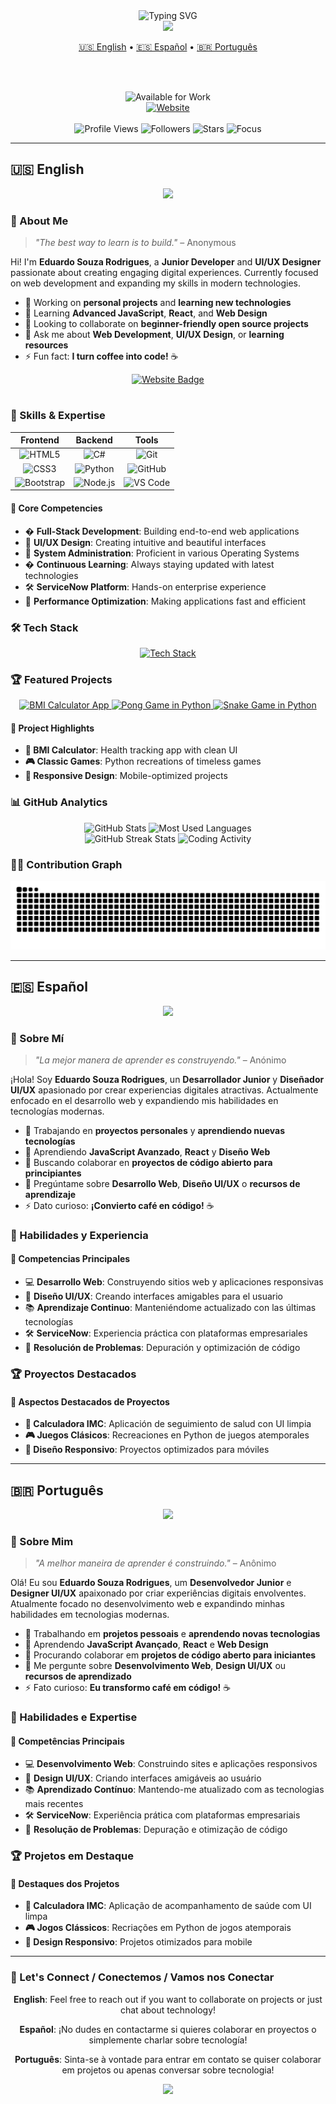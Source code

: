 <div align="center">
  <img src="https://readme-typing-svg.demolab.com?font=Fi#### 🎯 Core Competencies
- 💻 **Web Development**: Building responsive websites and applications
- 🎨 **UI/UX Design**: Creating user-friendly interfaces  
- 📚 **Continuous Learning**: Staying updated with latest technologies
- 🛠 **ServiceNow**: Hands-on enterprise platform experience
- 🚀 **Problem Solving**: Debugging and optimizing code&size=28&duration=2500&pause=1500&color=A9FEF7&center=true&vCenter=true&width=800&lines=Hey+there!+I'm+Eduardo+👋;Junior+Developer+%26+UI%2FUX+Designer+🚀;Crafting+Digital+Experiences+✨;Always+Learning+%26+Growing+📚" alt="Typing SVG" />
</div>

<div align="center">
  <img src="https://capsule-render.vercel.app/api?type=waving&color=0:A9FEF7,100:7F3FBF&height=80&section=header&text=&fontSize=0" />
</div>

<div align="center">
  
  <!-- Language Selection -->
  <a href="#english">🇺🇸 English</a> • 
  <a href="#español">🇪🇸 Español</a> • 
  <a href="#português">🇧🇷 Português</a>
  
  <br><br>
  
  <!-- Animated Badge -->
  <img src="https://img.shields.io/badge/Status-Available_for_Work-brightgreen?style=for-the-badge&logo=checkmarx&logoColor=white" alt="Available for Work" />
  
</div>

<div align="center">
  <a href="https://eduardo2580.github.io/" target="_blank">
    <img src="https://img.shields.io/badge/🌐_Website-4285F4?style=for-the-badge&logo=google-chrome&logoColor=white" alt="Website" />
  </a>
</div>

<br>

<div align="center">
  <img src="https://komarev.com/ghpvc/?username=eduardo2580&style=for-the-badge&color=brightgreen" alt="Profile Views" />
  <img src="https://img.shields.io/github/followers/eduardo2580?style=for-the-badge&color=blue" alt="Followers" />
  <img src="https://img.shields.io/github/stars/eduardo2580?style=for-the-badge&color=yellow" alt="Stars" />
  <img src="https://img.shields.io/badge/Focus-Learning%20%26%20Growing-orange?style=for-the-badge" alt="Focus" />
</div>

---

## <div id="english">🇺🇸 English</div>

<div align="center">
  <img src="https://user-images.githubusercontent.com/74038190/212284100-561aa473-3905-4a80-b561-0d28506553ee.gif" width="900">
</div>

### 🚀 About Me

> *"The best way to learn is to build."* – Anonymous

Hi! I'm **Eduardo Souza Rodrigues**, a **Junior Developer** and **UI/UX Designer** passionate about creating engaging digital experiences. Currently focused on web development and expanding my skills in modern technologies.

- 🔭 Working on **personal projects** and **learning new technologies**
- 🌱 Learning **Advanced JavaScript**, **React**, and **Web Design**
- 👯 Looking to collaborate on **beginner-friendly open source projects**
- 💬 Ask me about **Web Development**, **UI/UX Design**, or **learning resources**
- ⚡ Fun fact: **I turn coffee into code!** ☕

<div align="center">
  <a href="https://eduardo2580.github.io/" target="_blank">
    <img src="https://img.shields.io/badge/Website-4285F4?style=for-the-badge&logo=google-chrome&logoColor=white" alt="Website Badge" />
  </a>
</div>

#

### 💼 Skills & Expertise

<div align="center">

| **Frontend** | **Backend** | **Tools** |
|:---:|:---:|:---:|
| ![HTML5](https://img.shields.io/badge/HTML5-E34F26?style=for-the-badge&logo=html5&logoColor=white) | ![C#](https://img.shields.io/badge/C%23-239120?style=for-the-badge&logo=c-sharp&logoColor=white) | ![Git](https://img.shields.io/badge/Git-F05032?style=for-the-badge&logo=git&logoColor=white) |
| ![CSS3](https://img.shields.io/badge/CSS3-1572B6?style=for-the-badge&logo=css3&logoColor=white) | ![Python](https://img.shields.io/badge/Python-3776AB?style=for-the-badge&logo=python&logoColor=white) | ![GitHub](https://img.shields.io/badge/GitHub-181717?style=for-the-badge&logo=github&logoColor=white) |
| ![Bootstrap](https://img.shields.io/badge/Bootstrap-563D7C?style=for-the-badge&logo=bootstrap&logoColor=white) | ![Node.js](https://img.shields.io/badge/Node.js-339933?style=for-the-badge&logo=nodedotjs&logoColor=white) | ![VS Code](https://img.shields.io/badge/VS_Code-007ACC?style=for-the-badge&logo=visual-studio-code&logoColor=white) |

</div>

#### 🎯 Core Competencies
- � **Full-Stack Development**: Building end-to-end web applications
- 🎨 **UI/UX Design**: Creating intuitive and beautiful interfaces  
- 🔧 **System Administration**: Proficient in various Operating Systems
- � **Continuous Learning**: Always staying updated with latest technologies
- 🛠 **ServiceNow Platform**: Hands-on enterprise experience
- 🚀 **Performance Optimization**: Making applications fast and efficient

### 🛠 Tech Stack

<div align="center">
  <a href="https://skillicons.dev">
    <img src="https://skillicons.dev/icons?i=html,css,js,bootstrap,cs,python,nodejs,git,github,vscode,notion,md&theme=dark" alt="Tech Stack" />
  </a>
</div>

### 🏆 Featured Projects

<div align="center">
  
  <a href="https://github.com/eduardo2580/BMIwebapp">
    <img height="130px" width="30%" src="https://github-readme-stats.vercel.app/api/pin/?username=eduardo2580&repo=BMIwebapp&theme=tokyonight&border_color=7F3FBF&border_radius=15" alt="BMI Calculator App" />
  </a>
  
  <a href="https://github.com/eduardo2580/PongInPython">
    <img height="130px" width="30%" src="https://github-readme-stats.vercel.app/api/pin/?username=eduardo2580&repo=PongInPython&theme=tokyonight&border_color=7F3FBF&border_radius=15" alt="Pong Game in Python" />
  </a>
  
  <a href="https://github.com/eduardo2580/SnakeInPython">
    <img height="130px" width="30%" src="https://github-readme-stats.vercel.app/api/pin/?username=eduardo2580&repo=SnakeInPython&theme=tokyonight&border_color=7F3FBF&border_radius=15" alt="Snake Game in Python" />
  </a>
  
</div>

#### 🌟 Project Highlights
- **🏥 BMI Calculator**: Health tracking app with clean UI
- **🎮 Classic Games**: Python recreations of timeless games
- **📱 Responsive Design**: Mobile-optimized projects

### 📊 GitHub Analytics

<div align="center">
  <img width="49%" height="195px" src="https://github-readme-stats.vercel.app/api?username=eduardo2580&show_icons=true&count_private=true&hide_border=true&title_color=A9FEF7&icon_color=A9FEF7&text_color=c9d1d9&bg_color=0d1117&custom_title=Eduardo's GitHub Stats" alt="GitHub Stats" />
  <img width="49%" height="195px" src="https://github-readme-stats.vercel.app/api/top-langs/?username=eduardo2580&layout=compact&hide_border=true&title_color=A9FEF7&text_color=c9d1d9&bg_color=0d1117&langs_count=6" alt="Most Used Languages" />
</div>

<div align="center">
  <img width="49%" src="https://github-readme-streak-stats.herokuapp.com?user=eduardo2580&theme=tokyonight&hide_border=true&ring=A9FEF7&fire=A9FEF7&currStreakLabel=A9FEF7" alt="GitHub Streak Stats" />
  <img width="49%" src="https://github-readme-stats.vercel.app/api/wakatime?username=eduardo2580&theme=tokyonight&hide_border=true&title_color=A9FEF7&text_color=c9d1d9&bg_color=0d1117" alt="Coding Activity" />
</div>

### 🏃‍♂️ Contribution Graph

<div align="center">
  <picture>
    <source media="(prefers-color-scheme: dark)" srcset="https://raw.githubusercontent.com/eduardo2580/eduardo2580/output/github-contribution-grid-snake-dark.svg">
    <source media="(prefers-color-scheme: light)" srcset="https://raw.githubusercontent.com/eduardo2580/eduardo2580/output/github-contribution-grid-snake.svg">
    <img alt="GitHub Contribution Grid Snake Animation" src="https://raw.githubusercontent.com/eduardo2580/eduardo2580/output/github-contribution-grid-snake.svg">
  </picture>
</div>

---

## <div id="español">🇪🇸 Español</div>

<div align="center">
  <img src="https://user-images.githubusercontent.com/74038190/212284100-561aa473-3905-4a80-b561-0d28506553ee.gif" width="900">
</div>

### 🚀 Sobre Mí

> *"La mejor manera de aprender es construyendo."* – Anónimo

¡Hola! Soy **Eduardo Souza Rodrigues**, un **Desarrollador Junior** y **Diseñador UI/UX** apasionado por crear experiencias digitales atractivas. Actualmente enfocado en el desarrollo web y expandiendo mis habilidades en tecnologías modernas.

- 🔭 Trabajando en **proyectos personales** y **aprendiendo nuevas tecnologías**
- 🌱 Aprendiendo **JavaScript Avanzado**, **React** y **Diseño Web**
- 👯 Buscando colaborar en **proyectos de código abierto para principiantes**
- 💬 Pregúntame sobre **Desarrollo Web**, **Diseño UI/UX** o **recursos de aprendizaje**
- ⚡ Dato curioso: **¡Convierto café en código!** ☕

### 💼 Habilidades y Experiencia

#### 🎯 Competencias Principales
- 💻 **Desarrollo Web**: Construyendo sitios web y aplicaciones responsivas
- 🎨 **Diseño UI/UX**: Creando interfaces amigables para el usuario
- 📚 **Aprendizaje Continuo**: Manteniéndome actualizado con las últimas tecnologías
- 🛠 **ServiceNow**: Experiencia práctica con plataformas empresariales
- 🚀 **Resolución de Problemas**: Depuración y optimización de código

### 🏆 Proyectos Destacados

#### 🌟 Aspectos Destacados de Proyectos
- **🏥 Calculadora IMC**: Aplicación de seguimiento de salud con UI limpia
- **🎮 Juegos Clásicos**: Recreaciones en Python de juegos atemporales
- **📱 Diseño Responsivo**: Proyectos optimizados para móviles

---

## <div id="português">🇧🇷 Português</div>

<div align="center">
  <img src="https://user-images.githubusercontent.com/74038190/212284100-561aa473-3905-4a80-b561-0d28506553ee.gif" width="900">
</div>

### 🚀 Sobre Mim

> *"A melhor maneira de aprender é construindo."* – Anônimo

Olá! Eu sou **Eduardo Souza Rodrigues**, um **Desenvolvedor Junior** e **Designer UI/UX** apaixonado por criar experiências digitais envolventes. Atualmente focado no desenvolvimento web e expandindo minhas habilidades em tecnologias modernas.

- 🔭 Trabalhando em **projetos pessoais** e **aprendendo novas tecnologias**
- 🌱 Aprendendo **JavaScript Avançado**, **React** e **Web Design**
- 👯 Procurando colaborar em **projetos de código aberto para iniciantes**
- 💬 Me pergunte sobre **Desenvolvimento Web**, **Design UI/UX** ou **recursos de aprendizado**
- ⚡ Fato curioso: **Eu transformo café em código!** ☕

### 💼 Habilidades e Expertise

#### 🎯 Competências Principais
- 💻 **Desenvolvimento Web**: Construindo sites e aplicações responsivos
- 🎨 **Design UI/UX**: Criando interfaces amigáveis ao usuário
- 📚 **Aprendizado Contínuo**: Mantendo-me atualizado com as tecnologias mais recentes
- 🛠 **ServiceNow**: Experiência prática com plataformas empresariais
- 🚀 **Resolução de Problemas**: Depuração e otimização de código

### 🏆 Projetos em Destaque

#### 🌟 Destaques dos Projetos
- **🏥 Calculadora IMC**: Aplicação de acompanhamento de saúde com UI limpa
- **🎮 Jogos Clássicos**: Recriações em Python de jogos atemporais
- **📱 Design Responsivo**: Projetos otimizados para mobile

---

### 🤝 Let's Connect / Conectemos / Vamos nos Conectar

<div align="center">
  
  **English**: Feel free to reach out if you want to collaborate on projects or just chat about technology!
  
  **Español**: ¡No dudes en contactarme si quieres colaborar en proyectos o simplemente charlar sobre tecnología!
  
  **Português**: Sinta-se à vontade para entrar em contato se quiser colaborar em projetos ou apenas conversar sobre tecnologia!
  
</div>

<div align="center">
  <img src="https://capsule-render.vercel.app/api?type=waving&color=gradient&height=100&section=footer" width="100%" />
</div>
